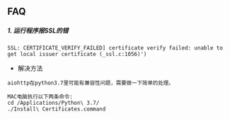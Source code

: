 ## FAQ

##### 1. 运行程序报SSL的错
```text
SSL: CERTIFICATE_VERIFY_FAILED] certificate verify failed: unable to get local issuer certificate (_ssl.c:1056)')
``` 

- 解决方法
```text
aiohttp在python3.7里可能有兼容性问题，需要做一下简单的处理。

MAC电脑执行以下两条命令:
cd /Applications/Python\ 3.7/
./Install\ Certificates.command
```
